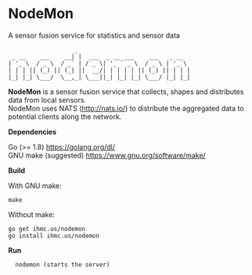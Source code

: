 # NodeMon
A sensor fusion service for statistics and sensor data
```
                   _
 _ __    ___    __| |  ___  _ __ ___    ___   _ __
| '_ \  / _ \  / _` | / _ \| '_ ` _ \  / _ \ | '_ \
| | | || (_) || (_| ||  __/| | | | | || (_) || | | |
|_| |_| \___/  \__,_| \___||_| |_| |_| \___/ |_| |_|
```

<b>NodeMon</b> is a sensor fusion service that collects, shapes and distributes data from local sensors.<br/>
NodeMon uses NATS (http://nats.io/) to distribute the aggregated data to potential clients along the network.

<b>Dependencies</b>

Go (>= 1.8) https://golang.org/dl/<br/>
GNU make (suggested) https://www.gnu.org/software/make/<br/>

<b>Build</b>

With GNU make:

```
make
```

Without make:

```
go get ihmc.us/nodemon
go install ihmc.us/nodemon
```

<b>Run</b>

```Usage:
  nodemon (starts the server)
```

